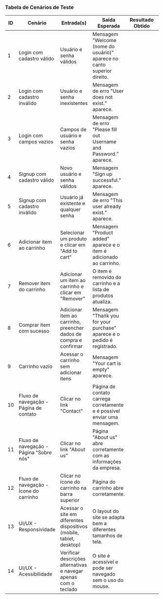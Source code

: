 ### Tabela de Cenários de Teste

| ID  | Cenário                           | Entrada(s)                                                                 | Saída Esperada                                                                 | Resultado Obtido | Status       |
|-----|-----------------------------------|----------------------------------------------------------------------------|--------------------------------------------------------------------------------|------------------|--------------|
| 1   | Login com cadastro válido         | Usuário e senha válidos                                                    | Mensagem "Welcome (nome do usuário)" aparece no canto superior direito.        |                  |              |
| 2   | Login com cadastro inválido       | Usuário e senha inexistentes                                               | Mensagem de erro "User does not exist." aparece.                               |                  |              |
| 3   | Login com campos vazios           | Campos de usuário e senha vazios                                           | Mensagem de erro "Please fill out Username and Password." aparece.             |                  |              |
| 4   | Signup com cadastro válido        | Novo usuário e senha válidos                                               | Mensagem "Sign up successful." aparece.                                        |                  |              |
| 5   | Signup com cadastro inválido      | Usuário já existente e qualquer senha                                      | Mensagem de erro "This user already exist." aparece.                           |                  |              |
| 6   | Adicionar item ao carrinho        | Selecionar um produto e clicar em "Add to cart"                            | Mensagem "Product added" aparece e o item é adicionado ao carrinho.            |                  |              |
| 7   | Remover item do carrinho          | Adicionar um item ao carrinho e clicar em "Remover"                        | O item é removido do carrinho e a lista de produtos atualiza.                  |                  |              |
| 8   | Comprar item com sucesso          | Adicionar item ao carrinho, preencher dados de compra e confirmar          | Mensagem "Thank you for your purchase" aparece e o pedido é registrado.        |                  |              |
| 9   | Carrinho vazio                    | Acessar o carrinho sem adicionar itens                                     | Mensagem "Your cart is empty" aparece.                                         |                  |              |
| 10  | Fluxo de navegação - Página de contato | Clicar no link "Contact"                                               | Página de contato carrega corretamente e é possível enviar uma mensagem.       |                  |              |
| 11  | Fluxo de navegação - Página "Sobre nós" | Clicar no link "About us"                                             | Página "About us" abre corretamente com as informações da empresa.             |                  |              |
| 12  | Fluxo de navegação - Ícone do carrinho | Clicar no ícone do carrinho na barra superior                          | Página do carrinho abre corretamente.                                          |                  |              |
| 13  | UI/UX - Responsividade            | Acessar o site em diferentes dispositivos (mobile, tablet, desktop)        | O layout do site se adapta bem a diferentes tamanhos de tela.                  |                  |              |
| 14  | UI/UX - Acessibilidade            | Verificar descrições alternativas e navegar apenas com o teclado           | O site é acessível e pode ser navegado sem o uso do mouse.                     |                  |              |
